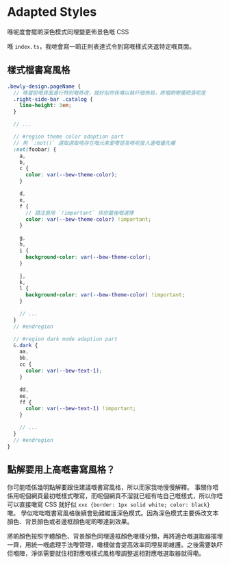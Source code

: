 # Adapted Styles

喺呢度會擺啲深色模式同埋變更佈景色嘅 CSS

喺 `index.ts`，我哋會寫一啲正則表達式令到寫嘅樣式夾返特定嘅頁面。

## 樣式檔書寫風格

``` scss
.bewly-design.pageName {
  // 喺當前嘅頁面進行特別嘅修改，就好似你係噉以執吓個佈局，將嗰啲嘢擺晒落呢度
  .right-side-bar .catalog {
    line-height: 3em;
  }

  // ...

  // #region theme color adaption part
  // 用 `:not()` 選取選取唔存在嘅元素愛嚟提高喺呢度入邊嘅優先權
  :not(foobar) {
    a,
    b,
    c {
      color: var(--bew-theme-color);
    }

    d,
    e,
    f {
      // 請注意用 `!important` 係你最後嘅選擇
      color: var(--bew-theme-color) !important;
    }

    g,
    h,
    i {
      background-color: var(--bew-theme-color);
    }

    j,
    k,
    l {
      background-color: var(--bew-theme-color) !important;
    }

    // ...
  }
  // #endregion

  // #region dark mode adaption part
  &.dark {
    aa,
    bb,
    cc {
      color: var(--bew-text-1);
    }

    dd,
    ee,
    ff {
      color: var(--bew-text-1) !important;
    }

    // ...
  }
  // #endregion
}
```

## 點解要用上高嘅書寫風格？

你可能唔係幾明點解要跟住建議嘅書寫風格，所以而家我哋慢慢解釋。
事關你唔係用呢個網頁最初嘅樣式嚟寫，而呢個網頁不溜就已經有咗自己嘅樣式，所以你唔可以直接噉寫 CSS 就好似 `xxx {border: 1px solid white; color: black}` 噉。
學似啱啱嘅書寫風格後續會勁難維護深色模式。因為深色模式主要係改文本顏色、背景顏色或者邊框顏色呢啲嚟達到效果。

將啲顏色按照字體顏色、背景顏色同埋邊框顏色噉樣分類，再將適合嘅選取器擺埋一齊，用統一嘅處理手法嚟管理，噉樣做會提高效率同埋易啲維護。之後需要執吓佢嗰陣，淨係需要就住相對應嘅樣式風格嚟調整返相對應嘅選取器就得嘞。
